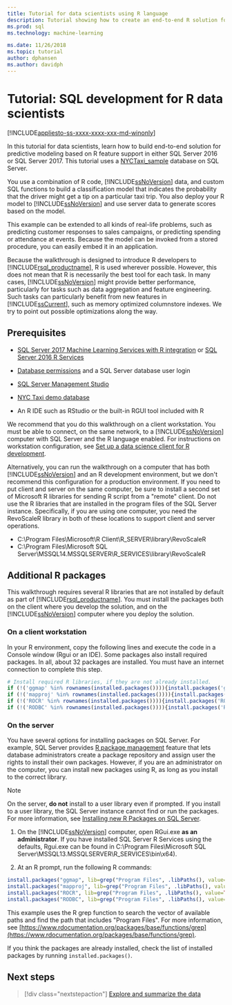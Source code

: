 ```yaml
---
title: Tutorial for data scientists using R language
description: Tutorial showing how to create an end-to-end R solution for in-database analytics.
ms.prod: sql
ms.technology: machine-learning

ms.date: 11/26/2018  
ms.topic: tutorial
author: dphansen
ms.author: davidph
---
```

# Tutorial: SQL development for R data scientists
[!INCLUDE[appliesto-ss-xxxx-xxxx-xxx-md-winonly](../../includes/appliesto-ss-xxxx-xxxx-xxx-md-winonly.md)]

In this tutorial for data scientists, learn how to build end-to-end solution for predictive modeling based on R feature support in either SQL Server 2016 or SQL Server 2017. This tutorial uses a [NYCTaxi_sample](demo-data-nyctaxi-in-sql.md) database on SQL Server. 

You use a combination of R code, [!INCLUDE[ssNoVersion](../../includes/ssnoversion-md.md)] data, and custom SQL functions to build a classification model that indicates the probability that the driver might get a tip on a particular taxi trip. You also deploy your R model to [!INCLUDE[ssNoVersion](../../includes/ssnoversion-md.md)] and use server data to generate scores based on the model.

This example can be extended to all kinds of real-life problems, such as predicting customer responses to sales campaigns, or predicting spending or attendance at events. Because the model can be invoked from a stored procedure, you can easily embed it in an application.

Because the walkthrough is designed to introduce R developers to [!INCLUDE[rsql_productname](../../includes/rsql-productname-md.md)], R is used wherever possible. However, this does not mean that R is necessarily the best tool for each task. In many cases, [!INCLUDE[ssNoVersion](../../includes/ssnoversion-md.md)] might provide better performance, particularly for tasks such as data aggregation and feature engineering.  Such tasks can particularly benefit from new features in [!INCLUDE[ssCurrent](../../includes/sscurrent-md.md)], such as memory optimized columnstore indexes. We try to point out possible optimizations along the way.

## Prerequisites

+ [SQL Server 2017 Machine Learning Services with R integration](../install/sql-machine-learning-services-windows-install.md#verify-installation) or [SQL Server 2016 R Services](../install/sql-r-services-windows-install.md)

+ [Database permissions](../security/user-permission.md) and a SQL Server database user login

+ [SQL Server Management Studio](https://docs.microsoft.com/sql/ssms/download-sql-server-management-studio-ssms)

+ [NYC Taxi demo database](demo-data-nyctaxi-in-sql.md)

+ An R IDE such as RStudio or the built-in RGUI tool included with R

We recommend that you do this walkthrough on a client workstation. You must be able to connect, on the same network, to a [!INCLUDE[ssNoVersion](../../includes/ssnoversion-md.md)] computer with SQL Server and the R language enabled. For instructions on workstation configuration, see [Set up a data science client for R development](../r/set-up-a-data-science-client.md).

Alternatively, you can run the walkthrough on a computer that has both [!INCLUDE[ssNoVersion](../../includes/ssnoversion-md.md)] and an R development environment, but we don't recommend this configuration for a production environment. If you need to put client and server on the same computer, be sure to install a second set of Microsoft R libraries for sending R script from a "remote" client. Do not use the R libraries that are installed in the program files of the SQL Server instance. Specifically, if you are using one computer, you need the RevoScaleR library in both of these locations to support client and server operations.

+ C:\Program Files\Microsoft\R Client\R_SERVER\library\RevoScaleR 
+ C:\Program Files\Microsoft SQL Server\MSSQL14.MSSQLSERVER\R_SERVICES\library\RevoScaleR

<a name="add-packages"></a>

## Additional R packages

This walkthrough requires several R libraries that are not installed by default as part of [!INCLUDE[rsql_productname](../../includes/rsql-productname-md.md)]. You must install the packages both on the client where you develop the solution, and on the [!INCLUDE[ssNoVersion](../../includes/ssnoversion-md.md)] computer where you deploy the solution.

### On a client workstation

In your R environment, copy the following lines and execute the code in a Console window (Rgui or an IDE). Some packages also install required packages. In all, about 32 packages are installed. You must have an internet connection to complete this step.
    
  ```R
  # Install required R libraries, if they are not already installed.
  if (!('ggmap' %in% rownames(installed.packages()))){install.packages('ggmap')}
  if (!('mapproj' %in% rownames(installed.packages()))){install.packages('mapproj')}
  if (!('ROCR' %in% rownames(installed.packages()))){install.packages('ROCR')}
  if (!('RODBC' %in% rownames(installed.packages()))){install.packages('RODBC')}
  ```

### On the server

You have several options for installing packages on SQL Server. For example, SQL Server provides [R package management](../r/install-additional-r-packages-on-sql-server.md) feature that lets database administrators create a package repository and assign user the rights to install their own packages. However, if you are an administrator on the computer, you can install new packages using R, as long as you install to the correct library.

> [!NOTE]
> On the server, **do not** install to a user library even if prompted. If you install to a user library, the SQL Server instance cannot find or run the packages. For more information, see [Installing new R Packages on SQL Server](../r/install-additional-r-packages-on-sql-server.md).

1. On the [!INCLUDE[ssNoVersion](../../includes/ssnoversion-md.md)] computer, open RGui.exe **as an administrator**.  If you have installed SQL Server R Services using the defaults, Rgui.exe can be found in C:\Program Files\Microsoft SQL Server\MSSQL13.MSSQLSERVER\R_SERVICES\bin\x64).

2. At an R prompt, run the following R commands:
  
  ```R
  install.packages("ggmap", lib=grep("Program Files", .libPaths(), value=TRUE)[1])
  install.packages("mapproj", lib=grep("Program Files", .libPaths(), value=TRUE)[1])
  install.packages("ROCR", lib=grep("Program Files", .libPaths(), value=TRUE)[1])
  install.packages("RODBC", lib=grep("Program Files", .libPaths(), value=TRUE)[1])
  ```
  This example uses the R grep function to search the vector of available paths and find the path that includes "Program Files". For more information, see [https://www.rdocumentation.org/packages/base/functions/grep](https://www.rdocumentation.org/packages/base/functions/grep).

  If you think the packages are already installed, check the list of installed packages by running `installed.packages()`.

## Next steps

> [!div class="nextstepaction"]
> [Explore and summarize the data](walkthrough-view-and-summarize-data-using-r.md)